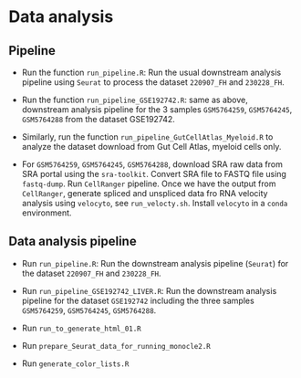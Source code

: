 # Data analysis 

## Pipeline

- Run the function `run_pipeline.R`: Run the usual downstream analysis pipeline using `Seurat` to process the dataset `220907_FH` and `230228_FH`. 

- Run the function `run_pipeline_GSE192742.R`: same as above, downstream analysis pipeline for the 3 samples `GSM5764259`, `GSM5764245`, `GSM5764288` from the dataset GSE192742. 

- Similarly, run the function `run_pipeline_GutCellAtlas_Myeloid.R` to analyze the dataset download from Gut Cell Atlas, myeloid cells only. 

- For `GSM5764259`, `GSM5764245`, `GSM5764288`, download SRA raw data from SRA portal using the `sra-toolkit`. Convert SRA file to FASTQ file using `fastq-dump`. Run `CellRanger` pipeline. Once we have the output from 
`CellRanger`, generate spliced and unspliced data fro RNA velocity analysis using `velocyto`, see `run_velocty.sh`. Install `velocyto` in a `conda` environment. 

## Data analysis pipeline
- Run `run_pipeline.R`: Run the downstream analysis pipeline (`Seurat`) for the dataset `220907_FH` and `230228_FH`.

- Run `run_pipeline_GSE192742_LIVER.R`: Run the downstream analysis pipeline for the dataset `GSE192742` including the three samples `GSM5764259`, `GSM5764245`, `GSM5764288`.

- Run `run_to_generate_html_01.R`

- Run `prepare_Seurat_data_for_running_monocle2.R`

- Run `generate_color_lists.R`



 